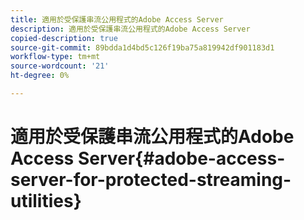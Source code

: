 ```yaml
---
title: 適用於受保護串流公用程式的Adobe Access Server
description: 適用於受保護串流公用程式的Adobe Access Server
copied-description: true
source-git-commit: 89bdda1d4bd5c126f19ba75a819942df901183d1
workflow-type: tm+mt
source-wordcount: '21'
ht-degree: 0%

---
```



# 適用於受保護串流公用程式的Adobe Access Server{#adobe-access-server-for-protected-streaming-utilities}

